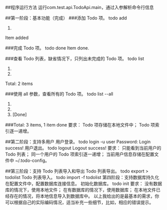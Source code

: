 ##程序运行方法
运行com.test.api.TodoApi.main，通过入参解析命令行信息

##第一阶段：基本功能（完成）
###添加 Todo 项。
todo add <item>
1. <item>
Item <itemIndex> added

###完成 Todo 项。
todo done <itemIndex>
Item <itemIndex> done.

###查看 Todo 列表，缺省情况下，只列出未完成的 Todo 项。
todo list
1. <item1>
2. <item2>
Total: 2 items

###使用 all 参数，查看所有的 Todo 项。
todo list --all
1. <item1>
2. <item2>
3. [Done] <item3>

###Total: 3 items, 1 item done
要求：
Todo 项存储在本地文件中；
Todo 项索引逐一递增。

##第二阶段：支持多用户
用户登录。
todo login -u user
Password: 
Login success!
用户退出。
todo logout
Logout success!
要求：
只能看到当前用户的 Todo 列表；
同一个用户的 Todo 项索引逐一递增；
当前用户信息存储在配置文件中 ~/.todo-config。

##第三阶段：支持 Todo 列表导入和导出
Todo 列表导出。
todo export > todolist
Todo 列表导入。
todo import -f todolist
第四阶段：支持数据库持久化
在配置文件中，配置数据库连接信息。
初始化数据库。
todo init
要求：
没有数据库的情况下，使用本地文件；
在有数据库的情况下，使用数据库；
在本地文件已经存在的情况，将本地信息导入到数据库中。
以上我给出的是最基本的需求，你可以根据自己的实际编码情况，适当补充一些细节，比如，相应的错误提示。